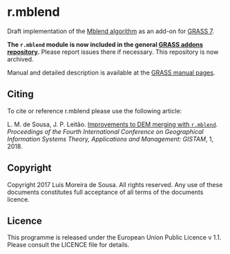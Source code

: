 r.mblend
==========

Draft implementation of the [Mblend algorithm](http://www.sciencedirect.com/science/article/pii/S0098300416300012) as an add-on for [GRASS 7](https://grass.osgeo.org/grass7/).

**The `r.mblend`  module is now included in the general [GRASS addons
repository](https://github.com/OSGeo/grass-addons).** Please report issues
there if necessary. This repository is now archived.

Manual and detailed description is available at the [GRASS manual pages](https://grass.osgeo.org/grass74/manuals/addons/r.mblend.html).

Citing
-------

To cite or reference r.mblend please use the following article:

L. M. de Sousa, J. P. Leitão. [Improvements to DEM merging with `r.mblend`](http://www.scitepress.org/DigitalLibrary/Link.aspx?doi=10.5220/0006672500420049). *Proceedings of the Fourth International Conference on Geographical Information Systems Theory, Applications and Management: GISTAM*, 1, 2018.

Copyright
--------------------------------------------------------------------------------

Copyright 2017 Luís Moreira de Sousa. All rights reserved.
Any use of these documents constitutes full acceptance of all terms of the
documents licence.


Licence
-------

This programme is released under the European Union Public Licence v 1.1.
Please consult the LICENCE file for details.
